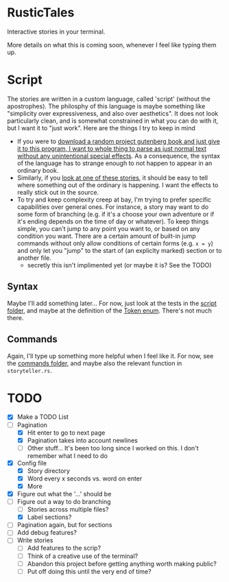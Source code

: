 # RusticTales
Interactive stories in your terminal.

More details on what this is coming soon, whenever I feel like typing them up.

# Script

The stories are written in a custom language, called 'script' (without the apostrophes). The philosphy of this language is maybe something like "simplicity over expressiveness, and also over aesthetics". It does not look particularly clean, and is somewhat constrained in what you can do with it, but I want it to "just work". Here are the things I try to keep in mind
* If you were to [download a random project gutenberg book and just give it to this program, I want to whole thing to parse as just normal text without any unintentional special effects](https://github.com/NivenT/RusticTales/blob/master/script/src/lib.rs#L75). As a consequence, the syntax of the language has to strange enough to not happen to appear in an ordinary book.
* Similarly, if you [look at one of these stories](https://github.com/NivenT/RusticTales/tree/master/rustic_tales/stories), it should be easy to tell where something out of the ordinary is happening. I want the effects to really stick out in the source.
* To try and keep complexity creep at bay, I'm trying to prefer specific capabilities over general ones. For instance, a story may want to do some form of branching (e.g. if it's a choose your own adventure or if it's ending depends on the time of day or whatever). To keep things simple, you can't jump to any point you want to, or based on any condition you want. There are a certain amount of built-in jump commands without only allow conditions of certain forms (e.g. `x = y`) and only let you "jump" to the start of (an expliclty marked) section or to another file.
  * secretly this isn't implimented yet (or maybe it is? See the TODO)

## Syntax

Maybe I'll add something later... For now, just look at the tests in the [script folder](https://github.com/NivenT/RusticTales/tree/master/script), and maybe at the definition of the [Token enum](https://github.com/NivenT/RusticTales/blob/master/script/src/token.rs). There's not much there.

## Commands

Again, I'll type up something more helpful when I feel like it. For now, see the [commands folder](https://github.com/NivenT/RusticTales/tree/master/rustic_tales/src/commands), and maybe also the relevant function in `storyteller.rs`.

# TODO

- [X] Make a TODO List
- [ ] Pagination
  - [X] Hit enter to go to next page
  - [X] Pagination takes into account newlines
  - [ ] Other stuff... It's been too long since I worked on this. I don't remember what I need to do
- [X] Config file
  - [X] Story directory
  - [X] Word every x seconds vs. word on enter
  - [X] More
- [X] Figure out what the '...' should be
- [ ] Figure out a way to do branching
  - [ ] Stories across multiple files?
  - [X] Label sections?
- [ ] Pagination again, but for sections
- [ ] Add debug features?
- [ ] Write stories
  - [ ] Add features to the scrip?
  - [ ] Think of a creative use of the terminal?
  - [ ] Abandon this project before getting anything worth making public?
  - [ ] Put off doing this until the very end of time?
